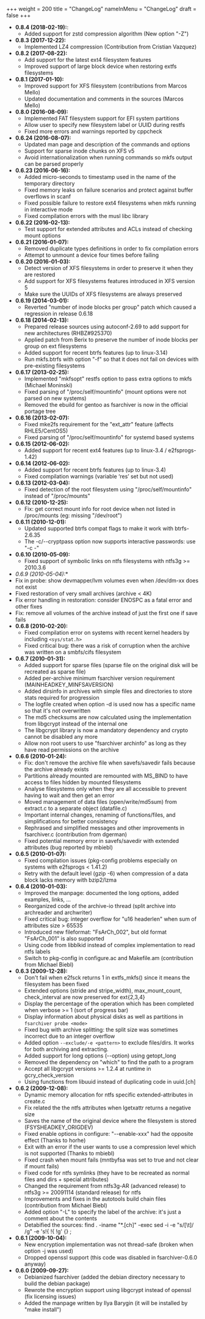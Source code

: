 +++
weight = 200
title = "ChangeLog"
nameInMenu = "ChangeLog"
draft = false
+++

* **0.8.4 (2018-02-19):**:
  * Added support for zstd compression algorithm (New option "-Z")
* **0.8.3 (2017-12-22):**
  * Implemented LZ4 compression (Contribution from Cristian Vazquez)
* **0.8.2 (2017-08-22):**
  * Add support for the latest ext4 filesystem features
  * Improved support of large block device when restoring extfs filesystems
* **0.8.1 (2017-01-10):**
  * Improved support for XFS filesystem (contributions from Marcos Mello)
  * Updated documentation and comments in the sources (Marcos Mello)
* **0.8.0 (2016-08-09):**
  * Implemented FAT filesystem support for EFI system partitions
  * Allow user to specify new filesystem label or UUID during restfs
  * Fixed more errors and warnings reported by cppcheck
* **0.6.24 (2016-08-07):**
  * Updated man page and description of the commands and options
  * Support for sparse inode chunks on XFS v5
  * Avoid internationalization when running commands so mkfs output can be parsed properly
* **0.6.23 (2016-06-16):**
  * Added micro-seconds to timestamp used in the name of the temporary directory
  * Fixed memory leaks on failure scenarios and protect against buffer overflows in scanf
  * Fixed possible failure to restore ext4 filesystems when mkfs running in interactive mode
  * Fixed compilation errors with the musl libc library
* **0.6.22 (2016-02-13):**
  * Test support for extended attributes and ACLs instead of checking mount options
* **0.6.21 (2016-01-07):**
  * Removed duplicate types definitions in order to fix compilation errors
  * Attempt to unmount a device four times before failing
* **0.6.20 (2016-01-03):**
  * Detect version of XFS filesystems in order to preserve it when they are restored
  * Add support for XFS filesystems features introduced in XFS version 5
  * Make sure the UUIDs of XFS filesystems are always preserved
* **0.6.19 (2014-03-01):**
  * Reverted "number of inode blocks per group" patch which caused a regression in release 0.6.18
* **0.6.18 (2014-02-13):**
  * Prepared release sources using autoconf-2.69 to add support for new architectures (RHBZ#925370)
  * Applied patch from Berix to preserve the number of inode blocks per group on ext filesystems
  * Added support for recent btrfs features (up to linux-3.14)
  * Run mkfs.btrfs with option "-f" so that it does not fail on devices with pre-existing filesystems
* **0.6.17 (2013-02-25):**
  * Implemented "mkfsopt" restfs option to pass extra options to mkfs (Michael Moninski)
  * Fixed parsing of "/proc/self/mountinfo" (mount options were not parsed on new systems)
  * Removed the ebuild for gentoo as fsarchiver is now in the official portage tree
* **0.6.16 (2013-02-07):**
  * Fixed mke2fs requirement for the "ext_attr" feature (affects RHLE5/CentOS5)
  * Fixed parsing of "/proc/self/mountinfo" for systemd based systems
* **0.6.15 (2012-06-02):**
  * Added support for recent ext4 features (up to linux-3.4 / e2fsprogs-1.42)
* **0.6.14 (2012-06-02):**
  * Added support for recent btrfs features (up to linux-3.4)
  * Fixed compilation warnings (variable ‘res’ set but not used)
* **0.6.13 (2012-03-04):**
  * Fixed detection of the root filesystem using "/proc/self/mountinfo" instead of "/proc/mounts"
* **0.6.12 (2010-12-25):**
  * Fix: get correct mount info for root device when not listed in /proc/mounts (eg: missing "/dev/root")
* **0.6.11 (2010-12-01):**
  * Updated supported btrfs compat flags to make it work with btrfs-2.6.35
  * The -c/--cryptpass option now supports interactive passwords: use "-c -"
* **0.6.10 (2010-05-09):**
  * Fixed support of symbolic links on ntfs filesystems with ntfs3g >= 2010.3.6
*  *0.6.9 (2010-05-04):**
  * Fix in probe: show devmapper/lvm volumes even when /dev/dm-xx does not exist
  * Fixed restoration of very small archives (archive < 4K)
  * Fix error handling in restoration: consider ENOSPC as a fatal error and other fixes
  * Fix: remove all volumes of the archive instead of just the first one if save fails
* **0.6.8 (2010-02-20):**
  * Fixed compilation error on systems with recent kernel headers by including `<sys/stat.h>`
  * Fixed critical bug: there was a risk of corruption when the archive was written on a smbfs/cifs filesystem
* **0.6.7 (2010-01-31):**
  * Added support for sparse files (sparse file on the original disk will be recreated as sparse file)
  * Added per-archive minimum fsarchiver version requirement (MAINHEADKEY_MINFSAVERSION)
  * Added dirsinfo in archives with simple files and directories to store stats required for progression
  * The logfile created when option -d is used now has a specific name so that it's not overwritten
  * The md5 checksums are now calculated using the implementation from libgcrypt instead of the internal one
  * The libgcrypt library is now a mandatory dependency and crypto cannot be disabled any more
  * Allow non root users to use "fsarchiver archinfo" as long as they have read permissions on the archive
* **0.6.6 (2010-01-24):**
  * Fix: don't remove the archive file when savefs/savedir fails because the archive already exists
  * Partitions already mounted are remounted with MS_BIND to have access to files hidden by mounted filesystems
  * Analyse filesystems only when they are all accessible to prevent having to wait and then get an error
  * Moved management of data files (open/write/md5sum) from extract.c to a separate object (datafile.c)
  * Important internal changes, renaming of functions/files, and simplifications for better consistency
  * Rephrased and simplified messages and other improvements in fsarchiver.c (contribution from dgerman)
  * Fixed potential memory error in savefs/savedir with extended attributes (bug reported by mbiebl)
* **0.6.5 (2010-01-07):**
  * Fixed compilation issues (pkg-config problems especially on systems with e2fsprogs < 1.41.2)
  * Retry with the default level (gzip -6) when compression of a data block lacks memory with bzip2/lzma
* **0.6.4 (2010-01-03):**
  * Improved the manpage: documented the long options, added examples, links, ...
  * Reorganized code of the archive-io thread (split archive into archreader and archwriter)
  * Fixed critical bug: integer overflow for "u16 headerlen" when sum of attributes size > 65535
  * Introduced new fileformat: "FsArCh_002", but old format "FsArCh_001" is also supported
  * Using code from libblkid instead of complex implementation to read ntfs labels
  * Switch to pkg-config in configure.ac and Makefile.am (contribution from Michael Biebl)
* **0.6.3 (2009-12-28):**
  * Don't fail when e2fsck returns 1 in extfs_mkfs() since it means the filesystem has been fixed
  * Extended options (stride and stripe_width), max_mount_count, check_interval are now preserved for ext{2,3,4}
  * Display the percentage of the operation which has been completed when verbose >= 1 (sort of progress bar)
  * Display information about physical disks as well as partitions in `fsarchiver probe <mode>`
  * Fixed bug with archive splitting: the split size was sometimes incorrect due to an integer overflow
  * Added option `--exclude/-e <pattern>` to exclude files/dirs. It works for both archiving and extracting.
  * Added support for long options (--option) using getopt_long
  * Removed the dependency on "which" to find the path to a program
  * Accept all libgcrypt versions >= 1.2.4 at runtime in gcry_check_version
  * Using functions from libuuid instead of duplicating code in uuid.[ch]
* **0.6.2 (2009-12-08):**
  * Dynamic memory allocation for ntfs specific extended-attributes in create.c
  * Fix related the the ntfs attributes when lgetxattr returns a negative size
  * Saves the name of the original device where the filesystem is stored (FSYSHEADKEY_ORIGDEV)
  * Fixed enable options in configure: "--enable-xxx" had the opposite effect (Thanks to horhe)
  * Exit with an error if the user wants to use a compression level which is not supported (Thanks to mbiebl)
  * Fixed crash when mount fails (mntbyfsa was set to true and not clear if mount fails)
  * Fixed code for ntfs symlinks (they have to be recreated as normal files and dirs + special attributes)
  * Changed the requirement from ntfs3g-AR (advanced release) to ntfs3g >= 20091114 (standard release) for ntfs
  * Improvements and fixes in the autotools build chain files (contribution from Michael Biebl)
  * Added option "-L" to specify the label of the archive: it's just a comment about the contents
  * Detabified the sources: find . -iname "*.[ch]" -exec sed -i -e "s/[\t]/    /g" -e 's!{    !{   !g' {} \;
* **0.6.1 (2009-10-04):**
  * New encryption implementation was not thread-safe (broken when option -j was used)
  * Dropped openssl support (this code was disabled in fsarchiver-0.6.0 anyway)
* **0.6.0 (2009-09-27):**
  * Debianized fsarchiver (added the debian directory necessary to build the debian package)
  * Rewrote the encryption support using libgcrypt instead of openssl (fix licensing issues)
  * Added the manpage written by Ilya Barygin (it will be installed by "make install")
